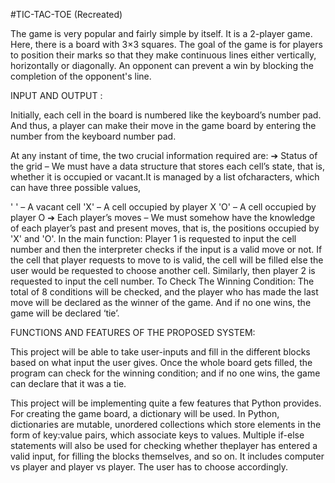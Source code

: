 #TIC-TAC-TOE (Recreated)

The game is very popular and fairly simple by itself. It is a 2-player game. Here, there is a board with 3×3 squares. The goal of the game is for players to position their marks so that they make continuous lines either vertically, horizontally or diagonally. An opponent can prevent a win by blocking the completion of the opponent's line.

INPUT AND OUTPUT :

Initially, each cell in the board is numbered like the keyboard’s number pad. And thus, a player can make their move in the game board by entering the number from the keyboard number pad.

At any instant of time, the two crucial information required are: ➔ Status of the grid – We must have a data structure that stores each cell’s state, that is, whether it is occupied or vacant.It is managed by a list ofcharacters, which can have three possible values,

' ' – A vacant cell
'X' – A cell occupied by player X
'O' – A cell occupied by player O
➔ Each player’s moves – We must somehow have the knowledge of each player’s past and present moves, that is, the positions occupied by 'X' and 'O'. In the main function: Player 1 is requested to input the cell number and then the interpreter checks if the input is a valid move or not. If the cell that player requests to move to is valid, the cell will be filled else the user would be requested to choose another cell. Similarly, then player 2 is requested to input the cell number. To Check The Winning Condition: The total of 8 conditions will be checked, and the player who has made the last move will be declared as the winner of the game. And if no one wins, the game will be declared ‘tie’.

FUNCTIONS AND FEATURES OF THE PROPOSED SYSTEM:

This project will be able to take user-inputs and fill in the different blocks based on what input the user gives. Once the whole board gets filled, the program can check for the winning condition; and if no one wins, the game can declare that it was a tie.

This project will be implementing quite a few features that Python provides. For creating the game board, a dictionary will be used. In Python, dictionaries are mutable, unordered collections which store elements in the form of key:value pairs, which associate keys to values.
Multiple if-else statements will also be used for checking whether theplayer has entered a valid input, for filling the blocks themselves, and so on.
It includes computer vs player and player vs player. The user has to choose accordingly.
